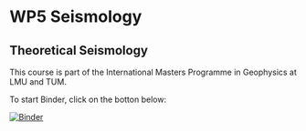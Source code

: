 # WP5 Seismology
## Theoretical Seismology

This course is part of the International Masters Programme in Geophysics at LMU and TUM.

To start Binder, click on the botton below:

[![Binder](https://mybinder.org/badge_logo.svg)](https://mybinder.org/v2/gh/fabian-kutschera/MWP5_Seismology/main)
